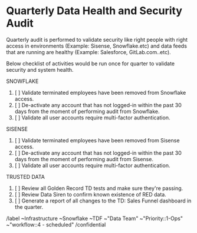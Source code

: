 # Quarterly Data Health and Security Audit

Quarterly audit is performed to validate security like right people with right access in environments (Example: Sisense, Snowflake.etc) and data feeds that are running are healthy (Example: Salesforce, GitLab.com..etc).

Below checklist of activities would be run once for quarter to validate security and system health.

SNOWFLAKE
1. [ ] Validate terminated employees have been removed from Snowflake access.
2. [ ] De-activate any account that has not logged-in within the past 30 days from the moment of performing audit from Snowflake.
3. [ ] Validate all user accounts require multi-factor authentication.

SISENSE
1. [ ] Validate terminated employees have been removed from Sisense access.
2. [ ] De-activate any account that has not logged-in within the past 30 days from the moment of performing audit from Sisense.
3. [ ] Validate all user accounts require multi-factor authentication.

TRUSTED DATA
1. [ ] Review all Golden Record TD tests and make sure they're passing.
2. [ ] Review Data Siren to confirm known existence of RED data.
3. [ ] Generate a report of all changes to the TD: Sales Funnel dashboard in the quarter.

<!-- DO NOT EDIT BELOW THIS LINE -->
/label ~Infrastructure ~Snowflake ~TDF ~"Data Team" ~"Priority::1-Ops" ~"workflow::4 - scheduled" 
/confidential 
